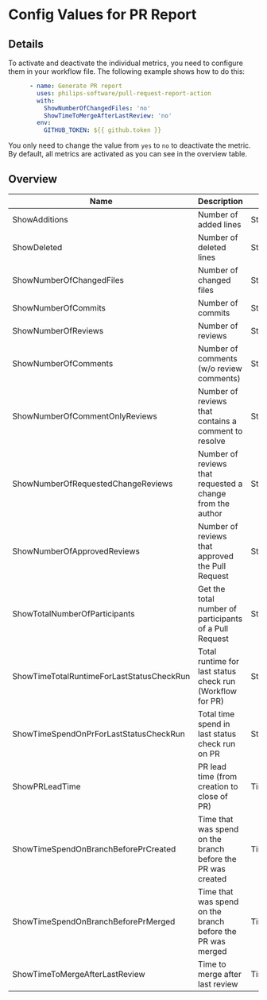 # Config Values for PR Report

## Details

To activate and deactivate the individual metrics, you need to configure them in
your workflow file. The following example shows how to do this:

```yaml
      - name: Generate PR report
        uses: philips-software/pull-request-report-action
        with:
          ShowNumberOfChangedFiles: 'no'
          ShowTimeToMergeAfterLastReview: 'no'
        env:
          GITHUB_TOKEN: ${{ github.token }}
```

You only need to change the value from `yes` to `no` to deactivate the metric.
By default, all metrics are activated as you can see in the overview table.

## Overview

| Name                                      | Description                                                 | Category            | DefaultValue |
| ----------------------------------------- | ----------------------------------------------------------- | ------------------- | ------------ |
| ShowAdditions                             | Number of added lines                                       | StaticMeasures      | yes          |
| ShowDeleted                               | Number of deleted lines                                     | StaticMeasures      | yes          |
| ShowNumberOfChangedFiles                  | Number of changed files                                     | StaticMeasures      | yes          |
| ShowNumberOfCommits                       | Number of commits                                           | StaticMeasures      | yes          |
| ShowNumberOfReviews                       | Number of reviews                                           | StaticMeasures      | yes          |
| ShowNumberOfComments                      | Number of comments (w/o review comments)                    | StaticMeasures      | yes          |
| ShowNumberOfCommentOnlyReviews            | Number of reviews that contains a comment to resolve        | StaticMeasures      | yes          |
| ShowNumberOfRequestedChangeReviews        | Number of reviews that requested a change from the author   | StaticMeasures      | yes          |
| ShowNumberOfApprovedReviews               | Number of reviews that approved the Pull Request            | StaticMeasures      | yes          |
| ShowTotalNumberOfParticipants             | Get the total number of participants of a Pull Request      | StaticMeasures      | yes          |
| ShowTimeTotalRuntimeForLastStatusCheckRun | Total runtime for last status check run (Workflow for PR)   | StatusCheckRelated  | yes          |
| ShowTimeSpendOnPrForLastStatusCheckRun    | Total time spend in last status check run on PR             | StatusCheckRelated  | yes          |
| ShowPRLeadTime                            | PR lead time (from creation to close of PR)                 | TimeRelatedMeasures | yes          |
| ShowTimeSpendOnBranchBeforePrCreated      | Time that was spend on the branch before the PR was created | TimeRelatedMeasures | yes          |
| ShowTimeSpendOnBranchBeforePrMerged       | Time that was spend on the branch before the PR was merged  | TimeRelatedMeasures | yes          |
| ShowTimeToMergeAfterLastReview            | Time to merge after last review                             | TimeRelatedMeasures | yes          |